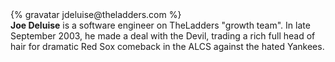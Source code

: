 <div class="profile-container">
  <div class="profile-thumb">
    {% gravatar jdeluise@theladders.com %}
  </div>
  <div class="profile-content">
    <strong>Joe Deluise</strong> is a software engineer on TheLadders "growth team".  In late September 2003, he made a deal with the Devil, trading a rich full head of hair for dramatic Red Sox comeback in the ALCS against the hated Yankees.
  </div>
</div>
